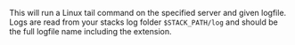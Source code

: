 


This will run a Linux tail command on the specified server and given logfile. Logs are read from your stacks log folder `$STACK_PATH/log` and should be the full logfile name including the extension.

